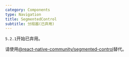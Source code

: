 ```yaml
---
category: Components
type: Navigation
title: SegmentedControl
subtitle: 分段器(已弃用)
---
```


`5.2.1`开始已弃用。

请使用[@react-native-community/segmented-control](https://github.com/react-native-community/segmented-control#usage)替代。